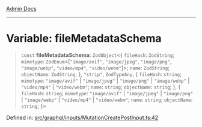 [Admin Docs](/)

***

# Variable: fileMetadataSchema

> `const` **fileMetadataSchema**: `ZodObject`\<\{ `fileHash`: `ZodString`; `mimetype`: `ZodEnum`\<\[`"image/avif"`, `"image/jpeg"`, `"image/png"`, `"image/webp"`, `"video/mp4"`, `"video/webm"`\]\>; `name`: `ZodString`; `objectName`: `ZodString`; \}, `"strip"`, `ZodTypeAny`, \{ `fileHash`: `string`; `mimetype`: `"image/avif"` \| `"image/jpeg"` \| `"image/png"` \| `"image/webp"` \| `"video/mp4"` \| `"video/webm"`; `name`: `string`; `objectName`: `string`; \}, \{ `fileHash`: `string`; `mimetype`: `"image/avif"` \| `"image/jpeg"` \| `"image/png"` \| `"image/webp"` \| `"video/mp4"` \| `"video/webm"`; `name`: `string`; `objectName`: `string`; \}\>

Defined in: [src/graphql/inputs/MutationCreatePostInput.ts:42](https://github.com/PalisadoesFoundation/talawa-api/blob/b92360e799fdc7cf89a1346eb8395735c501ee9c/src/graphql/inputs/MutationCreatePostInput.ts#L42)
